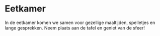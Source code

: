 # Eetkamer

In de eetkamer komen we samen voor gezellige maaltijden, spelletjes en lange gesprekken. Neem plaats aan de tafel en geniet van de sfeer!
